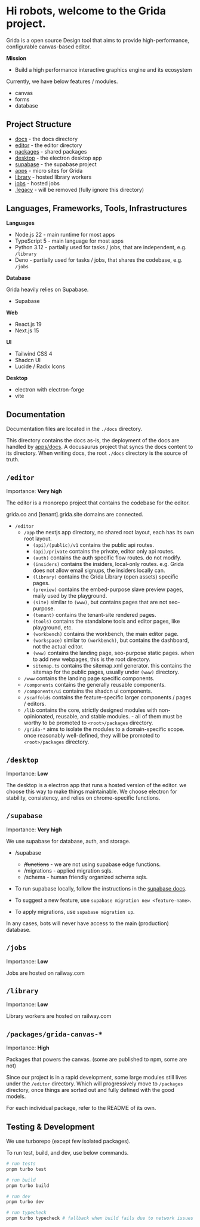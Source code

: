 # Hi robots, welcome to the Grida project.

Grida is a open source Design tool that aims to provide high-performance, configurable canvas-based editor.

**Mission**

- Build a high performance interactive graphics engine and its ecosystem

Currently, we have below features / modules.

- canvas
- forms
- database

## Project Structure

- [docs](./docs) - the docs directory
- [editor](./editor) - the editor directory
- [packages](./packages) - shared packages
- [desktop](./desktop) - the electron desktop app
- [supabase](./supabase) - the supabase project
- [apps](./apps) - micro sites for Grida
- [library](./library) - hosted library workers
- [jobs](./jobs) - hosted jobs
- [.legacy](./legacy) - will be removed (fully ignore this directory)

## Languages, Frameworks, Tools, Infrastructures

**Languages**

- Node.js 22 - main runtime for most apps
- TypeScript 5 - main language for most apps
- Python 3.12 - partially used for tasks / jobs, that are independent, e.g. `/library`
- Deno - partially used for tasks / jobs, that shares the codebase, e.g. `/jobs`

**Database**

Grida heavily relies on Supabase.

- Supabase

**Web**

- React.js 19
- Next.js 15

**UI**

- Tailwind CSS 4
- Shadcn UI
- Lucide / Radix Icons

**Desktop**

- electron with electron-forge
- vite

## Documentation

Documentation files are located in the `./docs` directory.

This directory contains the docs as-is, the deployment of the docs are handled by [apps/docs](./apps/docs). A docusaurus project that syncs the docs content to its directory. When writing docs, the root `./docs` directory is the source of truth.

## `/editor`

Importance: **Very high**

The editor is a monorepo project that contains the codebase for the editor.

grida.co and \[tenant\].grida.site domains are connected.

- `/editor`
  - `/app` the nextjs app directory, no shared root layout, each has its own root layout.
    - `(api)/(public)/v1` contains the public api routes.
    - `(api)/private` contains the private, editor only api routes.
    - `(auth)` contains the auth specific flow routes. do not modify.
    - `(insiders)` contains the insiders, local-only routes. e.g. Grida does not allow email signups, the insiders locally can.
    - `(library)` contains the Grida Library (open assets) specific pages.
    - `(preview)` contains the embed-purpose slave preview pages, maily used by the playground.
    - `(site)` similar to `(www)`, but contains pages that are not seo-purpose.
    - `(tenant)` contains the tenant-site rendered pages.
    - `(tools)` contains the standalone tools and editor pages, like playground, etc.
    - `(workbench)` contains the workbench, the main editor page.
    - `(workspace)` similar to `(workbench)`, but contains the dashboard, not the actual editor.
    - `(www)` contains the landing page, seo-purpose static pages. when to add new webpages, this is the root directory.
    - `sitemap.ts` contains the sitemap.xml generator. this contains the sitemap for the public pages, usually under `(www)` directory.
  - `/www` contains the landing page specific components.
  - `/components` contains the generally reusable components.
  - `/components/ui` contains the shadcn ui components.
  - `/scaffolds` contains the feature-specific larger components / pages / editors.
  - `/lib` contains the core, strictly designed modules with non-opinionated, reusable, and stable modules. - all of them must be worthy to be promoted to `<root>/packages` directory.
  - `/grida-*` aims to isolate the modules to a domain-specific scope. once reasonably well-defined, they will be promoted to `<root>/packages` directory.

## `/desktop`

Importance: **Low**

The desktop is a electron app that runs a hosted version of the editor. we choose this way to make things maintainable.
We choose electron for stability, consistency, and relies on chrome-specific functions.

## `/supabase`

Importance: **Very high**

We use supabase for database, auth, and storage.

- /supabase

  - ~~/functions~~ - we are not using supabase edge functions.
  - /migrations - applied migration sqls.
  - /schema - human friendly organized schema sqls.

- To run supabase locally, follow the instructions in the [supabase docs](https://supabase.com/docs/guides/local-development).
- To suggest a new feature, use `supabase migration new <feature-name>`.
- To apply migrations, use `supabase migration up`.

In any cases, bots will never have access to the main (production) database.

## `/jobs`

Importance: **Low**

Jobs are hosted on railway.com

## `/library`

Importance: **Low**

Library workers are hosted on railway.com

## `/packages/grida-canvas-*`

Importance: **High**

Packages that powers the canvas. (some are published to npm, some are not)

Since our project is in a rapid development, some large modules still lives under the `/editor` directory. Which will progressively move to `/packages` directory, once things are sorted out and fully defined with the good models.

For each individual package, refer to the README of its own.

## Testing & Development

We use turborepo (except few isolated packages).

To run test, build, and dev, use below commands.

```sh
# run tests
pnpm turbo test

# run build
pnpm turbo build

# run dev
pnpm turbo dev

# run typecheck
pnpm turbo typecheck # fallback when build fails due to network issues (nextjs package might fail due to font fetching issues)
```
